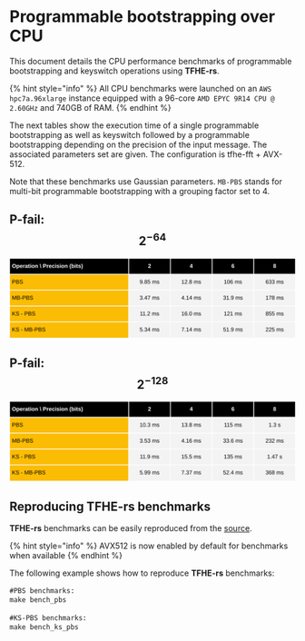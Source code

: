 # Programmable bootstrapping over CPU

This document details the CPU performance benchmarks of programmable bootstrapping and keyswitch operations using **TFHE-rs**.

{% hint style="info" %}
All CPU benchmarks were launched on an `AWS hpc7a.96xlarge` instance equipped with a 96-core `AMD EPYC 9R14 CPU @ 2.60GHz` and 740GB of RAM.
{% endhint %}

The next tables show the execution time of a single programmable bootstrapping as well as keyswitch followed by a programmable bootstrapping depending on the precision of the input message. The associated parameters set are given. The configuration is tfhe-fft + AVX-512.

Note that these benchmarks use Gaussian parameters. `MB-PBS` stands for multi-bit programmable bootstrapping with a grouping factor set to 4.

## P-fail: $$2^{-64}$$

![](../../../.gitbook/assets/cpu-pbs-benchmark-tuniform-2m64.svg)

## P-fail: $$2^{-128}$$

![](../../../.gitbook/assets/cpu-pbs-benchmark-tuniform-2m128.svg)

## Reproducing TFHE-rs benchmarks

**TFHE-rs** benchmarks can be easily reproduced from the [source](https://github.com/zama-ai/tfhe-rs).

{% hint style="info" %}
AVX512 is now enabled by default for benchmarks when available
{% endhint %}

The following example shows how to reproduce **TFHE-rs** benchmarks:

```shell
#PBS benchmarks:
make bench_pbs

#KS-PBS benchmarks:
make bench_ks_pbs
```
